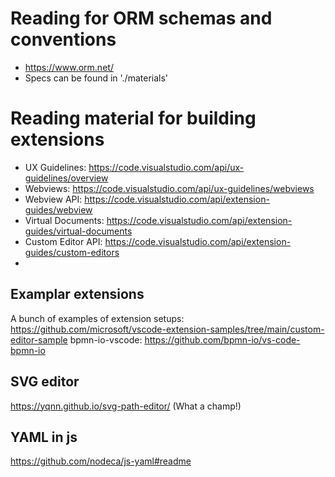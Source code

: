 
# Reading for ORM schemas and conventions

- https://www.orm.net/
- Specs can be found in './materials'

# Reading material for building extensions

- UX Guidelines: https://code.visualstudio.com/api/ux-guidelines/overview
- Webviews: https://code.visualstudio.com/api/ux-guidelines/webviews
- Webview API: https://code.visualstudio.com/api/extension-guides/webview
- Virtual Documents: https://code.visualstudio.com/api/extension-guides/virtual-documents
- Custom Editor API: https://code.visualstudio.com/api/extension-guides/custom-editors
- 


## Examplar extensions

A bunch of examples of extension setups: https://github.com/microsoft/vscode-extension-samples/tree/main/custom-editor-sample
bpmn-io-vscode: https://github.com/bpmn-io/vs-code-bpmn-io

## SVG editor

https://yqnn.github.io/svg-path-editor/ (What a champ!)

## YAML in js

https://github.com/nodeca/js-yaml#readme